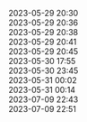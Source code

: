2023-05-29 20:30   
2023-05-29 20:36   
2023-05-29 20:38   
2023-05-29 20:41   
2023-05-29 20:45   
2023-05-30 17:55   
2023-05-30 23:45   
2023-05-31 00:02   
2023-05-31 00:14   
2023-07-09 22:43    
2023-07-09 22:51   
